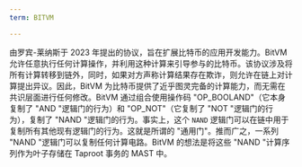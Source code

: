 ```yaml
---
term: BITVM

---
```

由罗宾-莱纳斯于 2023 年提出的协议，旨在扩展比特币的应用开发能力。BitVM 允许任意执行任何计算操作，并利用这种计算来引导参与的比特币。该协议涉及将所有计算转移到链外，同时，如果对方声称计算结果存在欺诈，则允许在链上对计算提出异议。因此，BitVM 为比特币提供了近乎图灵完备的计算能力，而无需在共识层面进行任何修改。BitVM 通过组合使用操作码 "OP_BOOLAND"（它本身复制了 "AND "逻辑门的行为）和 "OP_NOT"（它复制了 "NOT "逻辑门的行为），复制了 "NAND "逻辑门的行为。事实上，这个 `NAND` 逻辑门可以在链中用于复制所有其他现有逻辑门的行为。这就是所谓的 "通用门"。推而广之，一系列 "NAND "逻辑门可以复制任何计算电路。BitVM 的想法是将这些 "NAND "计算序列作为叶子存储在 Taproot 事务的 MAST 中。